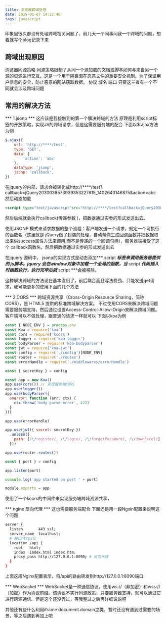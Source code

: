 ```yaml
---
title: 浏览器跨域处理
date: 2019-01-07 14:27:46
tags: javascript
---
```


印象里很久都没有处理跨域相关问题了，前几天一个同事问我一个跨域的问题，想着就写个blog记录下来

## 跨域出现原因
浏览器同源策略
同源策略限制了从同一个源加载的文档或脚本如何与来自另一个源的资源进行交互。这是一个用于隔离潜在恶意文件的重要安全机制。为了保证用户信息的安全，防止恶意的网站窃取数据。
协议 域名 端口 只要这三者有一个不同就会涉及跨域问题

## 常用的解决方法
*** 1.jsonp ***
这应该是我接触到的第一个解决跨域的方法
原理是利用script标签的开放策略，实现JS的跨域请求，但是这需要服务端的配合
下面以$.ajax方法为例
```javascript
$.ajax({
    url: 'http://****/test',
    type: 'GET',
    data: {
        'action': 'abc'
    },
    dataType: 'jsonp',
    jsonp: 'callback',
})
```
在jquery的内部，请求会被转化成http://****/test?callback=jQuery2030038573939353227615_1402643146875&action=abc 然后动态加载
```html
<script type="text/javascript"src="http://****/test?callback=jQuery2030038573939353227615_1402643146875&action=abc"></script>
```
然后后端就会执行callback(传递参数 )，把数据通过实参的形式发送出去。

使用JSONP 模式来请求数据的整个流程：客户端发送一个请求，规定一个可执行的函数名（这里就是 jQuery做了封装的处理，自动帮你生成回调函数并把数据取出来供success属性方法来调用,而不是传递的一个回调句柄），服务器端接受了这个 callback函数名，然后把数据通过实参的形式发送出去
 
在jquery 源码中， jsonp的实现方式是动态添加*** script ***标签来调用服务器提供的 js脚本。jquery 会在window对象中加载一个全局的函数，当*** script ***代码插入时函数执行，执行完毕后就*** script ***会被移除。

这种解决跨域的方法现在基本没用了，前后耦合高且写法费劲，只能发送get请求，我可能更多的使用下面的几个方法


*** 2.CORS ***
跨域资源共享（Cross-Origin Resource Sharing，简称 CORS），是 HTML5 提供的标准跨域解决方案。
不过使用CORS来解决跨域问题需要服务端支持，然后通过设置Access-Control-Allow-Origin来解决跨域问题。客户端可以不做处理，跟普通的请求一样就可以
下面以koa为例
```javascript
const { NODE_ENV } = process.env
const Koa = require('koa')
const cors = require('kcors')
const logger = require('koa-logger')
const bodyParser = require('koa-bodyparser')
const jwt = require('koa-jwt')
const config = require('./config')[NODE_ENV]
const router = require('./routes')
const errorHandle = require('./middlewares/errorHandle')

const { secretKey } = config

const app = new Koa()
app.use(cors()) // 实现服务端CORS
app.use(logger())
app.use(bodyParser({
  onerror: function (err, ctx) {
    ctx.throw('body parse error', 422)
  }
}))

app.use(errorHandle)

app.use(jwt({ secret: secretKey })
  .unless({
    path: [/\/register/, /\/login/, /\/forgetPassWord/, /\/downExcel/]
  }))

app.use(router.routes())

const { port } = config

app.listen(port)

console.log('app started on port ' + port)

module.exports = app
```
使用了一个kcors的中间件来实现服务端跨域资源共享，


*** nginx 反向代理 ***
这也需要服务端配合
下面还是用一段Ngxin配置来说明这个问题
```bash
server {
  listen       443 ssl;
  server_name  localhost;
  # 接口https化
  location /api {
    root   html;
    index  index.html index.htm;
    proxy_pass http://127.0.0.1:8090; # 反向代理
  }
}
```
上面这段Nginx配置表示，将/api的路由转发到http://127.0.0.1:8090端口


*** WebSocket ***
WebSocket是一种通信协议，使用ws://（非加密）和wss://（加密）作为协议前缀。该协议不实行同源政策，只要服务器支持，就可以通过它进行跨源通信。但是这个还没弄过，等我整过之后再详细说说吧


其他还有些什么利用iframe document.domain之类，暂时还没有遇到过需要的场景，等之后遇到再加上吧
